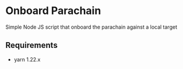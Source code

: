 # Onboard Parachain

Simple Node JS script that onboard the parachain against a local target

## Requirements

- yarn 1.22.x
